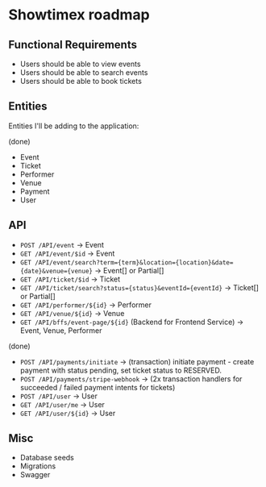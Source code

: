 # Showtimex roadmap

## Functional Requirements

- Users should be able to view events
- Users should be able to search events
- Users should be able to book tickets

## Entities

Entities I'll be adding to the application:

(done)

- Event
- Ticket
- Performer
- Venue
- Payment
- User

## API

- `POST /API/event` -> Event
- `GET /API/event/$id` -> Event
- `GET /API/event/search?term={term}&location={location}&date={date}&venue={venue}` -> Event[] or Partial<Event>[]
- `GET /API/ticket/$id` -> Ticket
- `GET /API/ticket/search?status={status}&eventId={eventId}` -> Ticket[] or Partial<Ticket>[]
- `GET /API/performer/${id}` -> Performer
- `GET /API/venue/${id}` -> Venue
- `GET /API/bffs/event-page/${id}` (Backend for Frontend Service) -> Event, Venue, Performer

(done)

- `POST /API/payments/initiate` -> (transaction) initiate payment - create payment with status pending, set ticket status to RESERVED.
- `POST /API/payments/stripe-webhook` -> (2x transaction handlers for succeeded / failed payment intents for tickets)
- `POST /API/user` -> User
- `GET /API/user/me` -> User
- `GET /API/user/${id}` -> User

## Misc

- Database seeds
- Migrations
- Swagger
